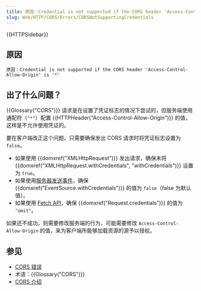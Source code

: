 ```yaml
---
title: 原因：Credential is not supported if the CORS header 'Access-Control-Allow-Origin' is '*'
slug: Web/HTTP/CORS/Errors/CORSNotSupportingCredentials
---
```


{{HTTPSidebar}}

## 原因

```plain
原因：Credential is not supported if the CORS header 'Access-Control-Allow-Origin' is '*'
```

## 出了什么问题？

{{Glossary("CORS")}} 请求是在设置了凭证标志的情况下尝试的，但服务端使用通配符（`"*"`）配置 {{HTTPHeader("Access-Control-Allow-Origin")}} 的值，这样是不允许使用凭证的。

要在客户端改正这个问题，只需要确保发出 CORS 请求时将凭证标志设置为 `false`。

- 如果使用 {{domxref("XMLHttpRequest")}} 发出请求，确保未将 {{domxref("XMLHttpRequest.withCredentials", "withCredentials")}} 设置为 `true`。
- 如果使用[服务器发送事件](/zh-CN/docs/Web/API/Server-sent_events)，确保 {{domxref("EventSource.withCredentials")}} 的值为 `false`（false 为默认值）。
- 如果使用 [Fetch API](/zh-CN/docs/Web/API/Fetch_API)，确保 {{domxref("Request.credentials")}} 的值为 `"omit"`。

如果还不成功，则需要修改服务端的行为，可能需要修改 `Access-Control-Allow-Origin` 的值，来为客户端所能够加载资源的源予以授权。

## 参见

- [CORS 错误](/zh-CN/docs/Web/HTTP/CORS/Errors)
- 术语：{{Glossary("CORS")}}
- [CORS 介绍](/zh-CN/docs/Web/HTTP/CORS)
